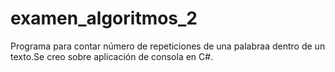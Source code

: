 # examen_algoritmos_2
Programa para contar número de repeticiones de una palabraa dentro de un texto.Se creo sobre aplicación de consola en C#.
